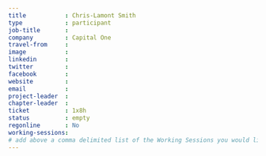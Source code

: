 ```yaml
---
title           : Chris-Lamont Smith
type            : participant
job-title       :
company         : Capital One
travel-from     :
image           :
linkedin        :
twitter         :
facebook        :
website         :
email           :
project-leader  :
chapter-leader  :
ticket          : 1x8h
status          : empty
regonline       : No
working-sessions:
# add above a comma delimited list of the Working Sessions you would like to attend (use the session's title)
---
```


<!-- put more details about participant here -->
